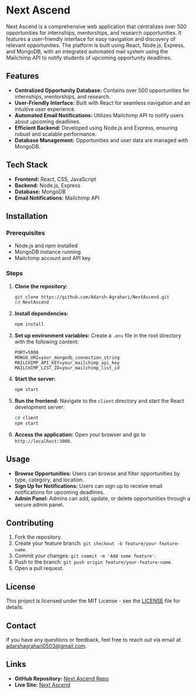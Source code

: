 # Next Ascend

Next Ascend is a comprehensive web application that centralizes over 500 opportunities for internships, mentorships, and research opportunities. It features a user-friendly interface for easy navigation and discovery of relevant opportunities. The platform is built using React, Node.js, Express, and MongoDB, with an integrated automated mail system using the Mailchimp API to notify students of upcoming opportunity deadlines.

## Features

- **Centralized Opportunity Database:** Contains over 500 opportunities for internships, mentorships, and research.
- **User-Friendly Interface:** Built with React for seamless navigation and an intuitive user experience.
- **Automated Email Notifications:** Utilizes Mailchimp API to notify users about upcoming deadlines.
- **Efficient Backend:** Developed using Node.js and Express, ensuring robust and scalable performance.
- **Database Management:** Opportunities and user data are managed with MongoDB.

## Tech Stack

- **Frontend:** React, CSS, JavaScript
- **Backend:** Node.js, Express
- **Database:** MongoDB
- **Email Notifications:** Mailchimp API

## Installation

### Prerequisites

- Node.js and npm installed
- MongoDB instance running
- Mailchimp account and API key

### Steps

1. **Clone the repository:**
    ```bash
    git clone https://github.com/Adarsh-Agrahari/NextAscend.git
    cd NextAscend
    ```

2. **Install dependencies:**
    ```bash
    npm install
    ```

3. **Set up environment variables:**
    Create a `.env` file in the root directory with the following content:

    ```env
    PORT=5000
    MONGO_URI=your_mongodb_connection_string
    MAILCHIMP_API_KEY=your_mailchimp_api_key
    MAILCHIMP_LIST_ID=your_mailchimp_list_id
    ```

4. **Start the server:**
    ```bash
    npm start
    ```

5. **Run the frontend:**
    Navigate to the `client` directory and start the React development server:

    ```bash
    cd client
    npm start
    ```

6. **Access the application:**
    Open your browser and go to `http://localhost:3000`.

## Usage

- **Browse Opportunities:** Users can browse and filter opportunities by type, category, and location.
- **Sign Up for Notifications:** Users can sign up to receive email notifications for upcoming deadlines.
- **Admin Panel:** Admins can add, update, or delete opportunities through a secure admin panel.

## Contributing

1. Fork the repository.
2. Create your feature branch: `git checkout -b feature/your-feature-name`.
3. Commit your changes: `git commit -m 'Add some feature'`.
4. Push to the branch: `git push origin feature/your-feature-name`.
5. Open a pull request.

## License

This project is licensed under the MIT License - see the [LICENSE](LICENSE) file for details.

## Contact

If you have any questions or feedback, feel free to reach out via email at adarshagrahari0503@gmail.com.

## Links

- **GitHub Repository:** [Next Ascend Repo](https://github.com/Adarsh-Agrahari/NextAscend)
- **Live Site:** [Next Ascend](https://next-ascend.vercel.app/)

